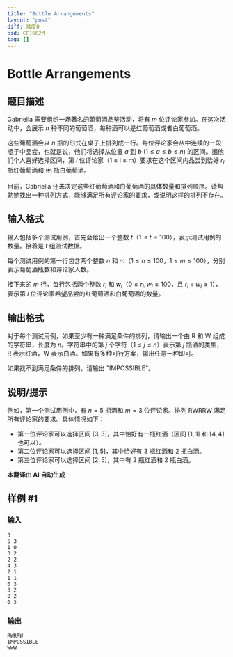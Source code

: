 ```yaml
---
title: "Bottle Arrangements"
layout: "post"
diff: 难度0
pid: CF1662M
tag: []
---
```


# Bottle Arrangements

## 题目描述

Gabriella 需要组织一场著名的葡萄酒品鉴活动，将有 $m$ 位评论家参加。在这次活动中，会展示 $n$ 种不同的葡萄酒，每种酒可以是红葡萄酒或者白葡萄酒。

这些葡萄酒会以 $n$ 瓶的形式在桌子上排列成一行。每位评论家会从中连续的一段瓶子中品尝，也就是说，他们将选择从位置 $a$ 到 $b$ ($1 \le a \le b \le n$) 的区间。据他们个人喜好选择区间，第 $i$ 位评论家（1 ≤ i ≤ m）要求在这个区间内品尝到恰好 $r_i$ 瓶红葡萄酒和 $w_i$ 瓶白葡萄酒。

目前，Gabriella 还未决定这些红葡萄酒和白葡萄酒的具体数量和排列顺序。请帮助她找出一种排列方式，能够满足所有评论家的要求，或说明这样的排列不存在。

## 输入格式

输入包括多个测试用例，首先会给出一个整数 $t$（$1 \le t \le 100$），表示测试用例的数量。接着是 $t$ 组测试数据。

每个测试用例的第一行包含两个整数 $n$ 和 $m$（$1 \le n \le 100$，$1 \le m \le 100$），分别表示葡萄酒瓶数和评论家人数。

接下来的 $m$ 行，每行包括两个整数 $r_i$ 和 $w_i$（$0 \le r_i, \, w_i \le 100$，且 $r_i + w_i \ge 1$），表示第 $i$ 位评论家希望品尝的红葡萄酒和白葡萄酒的数量。

## 输出格式

对于每个测试用例，如果至少有一种满足条件的排列，请输出一个由 R 和 W 组成的字符串，长度为 $n$。字符串中的第 $j$ 个字符（$1 \le j \le n$）表示第 $j$ 瓶酒的类型，R 表示红酒，W 表示白酒。如果有多种可行方案，输出任意一种即可。

如果找不到满足条件的排列，请输出 "IMPOSSIBLE"。

## 说明/提示

例如，第一个测试用例中，有 $n = 5$ 瓶酒和 $m = 3$ 位评论家。排列 RWRRW 满足所有评论家的要求。具体情况如下：

- 第一位评论家可以选择区间 $[3, \, 3]$，其中恰好有一瓶红酒（区间 $[1, \, 1]$ 和 $[4, \, 4]$ 也可以）。
- 第二位评论家可以选择区间 $[1, \, 5]$，其中恰好有 $3$ 瓶红酒和 $2$ 瓶白酒。
- 第三位评论家可以选择区间 $[2, \, 5]$，其中有 $2$ 瓶红酒和 $2$ 瓶白酒。

 **本翻译由 AI 自动生成**

## 样例 #1

### 输入

```
3
5 3
1 0
3 2
2 2
4 3
2 1
1 1
0 3
3 2
0 2
0 3
```

### 输出

```
RWRRW
IMPOSSIBLE
WWW
```

